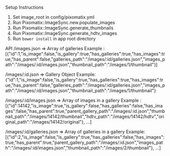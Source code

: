 Setup Instructions
1. Set image_root in config/pixomatix.yml
2. Run Pixomatix::ImageSync.new.populate_images
3. Run Pixomatix::ImageSync.generate_thumbnails
4. Run Pixomatix::ImageSync.generate_hdtv_images
5. Run `bower install` in app root directory

API
/images.json => Array of galleries
Example : [{"id":1,"is_image":false,"is_gallery":true,"has_galleries":true,"has_images":true,"has_parent":false,"galleries_path":"/images/:id/galleries.json","images_path":"/images/:id/images.json","thumbnail_path":"/images/1/thumbnail"}]

/images/:id.json => Gallery Object
Example: {"id":1,"is_image":false,"is_gallery":true,"has_galleries":true,"has_images":true,"has_parent":false,"galleries_path":"/images/:id/galleries.json","images_path":"/images/:id/images.json","thumbnail_path":"/images/1/thumbnail"}

/images/:id/images.json => Array of images in a gallery
Example : [{"id":14142,"is_image":true,"is_gallery":false,"has_galleries":false,"has_images":false,"has_parent":true,"parent_gallery_path":"/images/:id.json","thumbnail_path":"/images/14142/thumbnail","hdtv_path":"/images/14142/hdtv","original_path":"/images/14142/original"}, ...]

/images/:id/galleries.json => Array of galleries in a gallery
Example: [{"id":2,"is_image":false,"is_gallery":true,"has_galleries":false,"has_images":true,"has_parent":true,"parent_gallery_path":"/images/:id.json","images_path":"/images/:id/images.json","thumbnail_path":"/images/2/thumbnail"}, ...]
